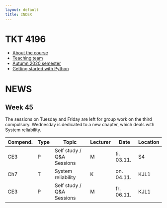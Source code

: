 ```yaml
---
layout: default
title: INDEX
---
```


# TKT 4196

- [About the course](about)
- [Teaching team](team)
- [Autumn 2020 semester](fall2020)
- [Getting started with Python](py_guide)


# NEWS
## Week 45

The sessions on Tuesday and Friday are left for group work on the third compulsory. Wednesday is dedicated to a new chapter, which deals with System reliability.

| Compend. | Type |     Topic                                                 |	Lecturer |	Date       | Location |
|----------|------|-----------------------------------------------------------|----------|-------------|----------|
|  CE3     | P    |  Self study / Q&A Sessions                                |	  M      | ti. 03.11.  |  S4      |
|  Ch7     | T    |  System reliability                                       |   K      | on. 04.11.  |  KJL1    |
|  CE3     | P    |  Self study / Q&A Sessions                                |   M      | fr. 06.11.  |  KJL1    |
